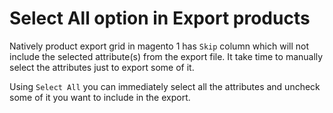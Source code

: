 # Select All option in Export products
Natively product export grid in magento 1 has `Skip` column which will not include the selected attribute(s) from the export file. It take time to manually select the attributes just to export some of it.

Using `Select All` you can immediately select all the attributes and uncheck some of it you want to include in the export.
